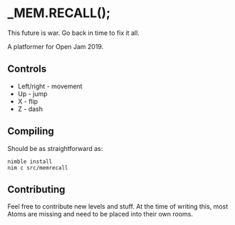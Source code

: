 # _MEM.RECALL();
This future is war. Go back in time to fix it all.

A platformer for Open Jam 2019.

## Controls

 - Left/right - movement
 - Up - jump
 - X - flip
 - Z - dash

## Compiling

Should be as straightforward as:
```
nimble install
nim c src/memrecall
```

## Contributing

Feel free to contribute new levels and stuff. At the time of writing this, most
Atoms are missing and need to be placed into their own rooms.
